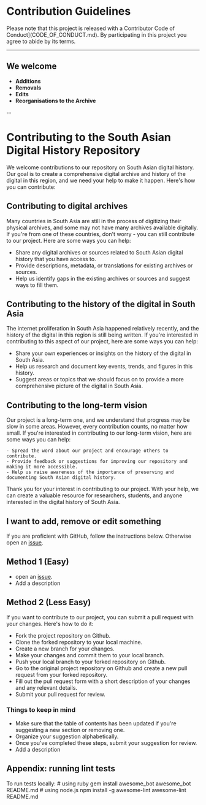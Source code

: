 # Contribution Guidelines

Please note that this project is released with a Contributor Code of Conduct](CODE_OF_CONDUCT.md). By participating in this project you agree to abide by its terms.

---

## We welcome

- **Additions**
- **Removals** 
- **Edits**
- **Reorganisations to the Archive**

--

# Contributing to the South Asian Digital History Repository

We welcome contributions to our repository on South Asian digital history. Our goal is to create a comprehensive digital archive and history of the digital in this region, and we need your help to make it happen. Here's how you can contribute:

## Contributing to digital archives

Many countries in South Asia are still in the process of digitizing their physical archives, and some may not have many archives available digitally. If you're from one of these countries, don't worry - you can still contribute to our project. Here are some ways you can help:

   - Share any digital archives or sources related to South Asian digital history that you have access to.
   - Provide descriptions, metadata, or translations for existing archives or sources.
   - Help us identify gaps in the existing archives or sources and suggest ways to fill them.

## Contributing to the history of the digital in South Asia

The internet proliferation in South Asia happened relatively recently, and the history of the digital in this region is still being written. If you're interested in contributing to this aspect of our project, here are some ways you can help:

   - Share your own experiences or insights on the history of the digital in South Asia.
   - Help us research and document key events, trends, and figures in this history.
   - Suggest areas or topics that we should focus on to provide a more comprehensive picture of the digital in South Asia.

## Contributing to the long-term vision

Our project is a long-term one, and we understand that progress may be slow in some areas. However, every contribution counts, no matter how small. If you're interested in contributing to our long-term vision, here are some ways you can help:

    - Spread the word about our project and encourage others to contribute.
    - Provide feedback or suggestions for improving our repository and making it more accessible.
    - Help us raise awareness of the importance of preserving and documenting South Asian digital history.

Thank you for your interest in contributing to our project. With your help, we can create a valuable resource for researchers, students, and anyone interested in the digital history of South Asia.



## I want to add, remove or edit something 

If you are proficient with GitHub, follow the instructions below. Otherwise open an [issue](https://github.com/micahchoo/awesome-digital-history-South-Asia/issues/new/choose).

## Method 1 (Easy)
- open an [issue](https://github.com/micahchoo/awesome-digital-history-South-Asia/issues/new/choose).
- Add a description

## Method 2 (Less Easy)
If you want to contribute to our project, you can submit a pull request with your changes. Here's how to do it:

-    Fork the project repository on Github.
-    Clone the forked repository to your local machine.
-    Create a new branch for your changes.
-    Make your changes and commit them to your local branch.
-    Push your local branch to your forked repository on Github.
-    Go to the original project repository on Github and create a new pull request from your forked repository.
-    Fill out the pull request form with a short description of your changes and any relevant details.
-    Submit your pull request for review.

### Things to keep in mind
-    Make sure that the table of contents has been updated if you're suggesting a new section or removing one.
-    Organize your suggestion alphabetically.
-    Once you've completed these steps, submit your suggestion for review.
-    Add a description

## Appendix: running lint tests
 To run tests locally:
    # using ruby
    gem install awesome_bot
    awesome_bot README.md
    # using node.js
    npm install -g awesome-lint
    awesome-lint README.md
